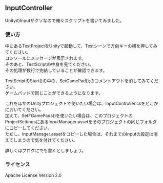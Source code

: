 InputController
---
UnityのInputがクソなので俺々スクリプトを書いてみました。

### 使い方
中にあるTestProjectをUnityで起動して、Testシーンで方向キーの横を押してみてください。  
コンソールにメッセージが表示されます。  
そのあと、TestScriptの中身を見てください。  
その処理が数行で完結していることが確認できます。

TestScriptのStart()の中の、SetGamePad();のコメントアウトを消してみてください。  
ゲームパッドで同じことができるようになります。

これをほかのUnityプロジェクトで使いたい場合は、InputController.csをどこかにおいてください。  
加えて、SetFGamePads()を使いたい場合は、このプロジェクトのProjectSettingsにあるInputManager.assetをそのプロジェクトの同じフォルダにコピーしてください。  
ただし、InputManager.assetをコピーした場合は、それまでのInputの設定は消えてしまうので気を付けてください。

詳しくはブログにでも書くとしましょう。

### ライセンス
Apache License Version 2.0
